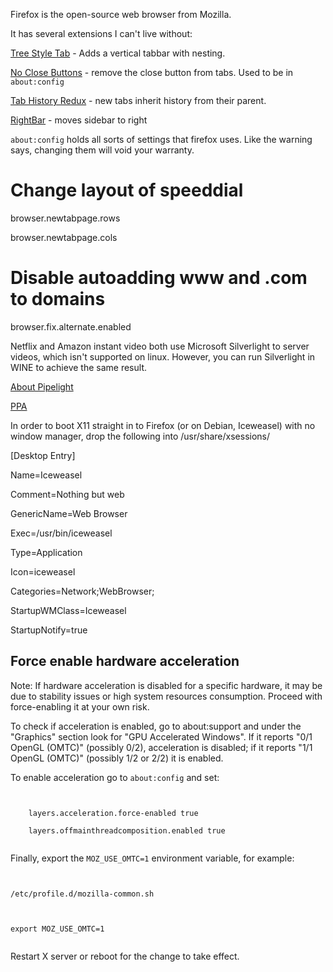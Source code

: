 <!-- njnmdoc:  title="Firefox"  -->
Firefox is the open-source web browser from Mozilla.

It has several extensions I can't live without:

[Tree Style Tab](http://piro.sakura.ne.jp/xul/_treestyletab.html.en) - Adds a vertical tabbar with nesting.

[No Close Buttons](https://addons.mozilla.org/en-US/firefox/addon/no-close-buttons/) - remove the close button from tabs. Used to be in <code>about:config</code>

[Tab History Redux](https://addons.mozilla.org/en-US/firefox/addon/tab-history-redux/) - new tabs inherit history from their parent.

[RightBar](https://addons.mozilla.org/en-US/firefox/addon/rightbar/) - moves sidebar to right

<code>about:config</code> holds all sorts of settings that firefox uses. Like the warning says, changing them will void your warranty.

# Change layout of speeddial

browser.newtabpage.rows

browser.newtabpage.cols

# Disable autoadding www and .com to domains

browser.fix.alternate.enabled

Netflix and Amazon instant video both use Microsoft Silverlight to server videos, which isn't supported on linux. However, you can run Silverlight in WINE to achieve the same result.

[About Pipelight](http://fds-team.de/cms/articles/2013-08/pipelight-using-silverlight-in-linux-browsers.html)

[PPA](https://launchpad.net/~mqchael/+archive/ubuntu/pipelight)

In order to boot X11 straight in to Firefox (or on Debian, Iceweasel) with no window manager, drop the following into /usr/share/xsessions/

[Desktop Entry]

Name=Iceweasel

Comment=Nothing but web

GenericName=Web Browser

Exec=/usr/bin/iceweasel

Type=Application

Icon=iceweasel

Categories=Network;WebBrowser;

StartupWMClass=Iceweasel

StartupNotify=true



<h2>Force enable hardware acceleration</h2>



Note: If hardware acceleration is disabled for a specific hardware, it may be due to stability issues or high system resources consumption. Proceed with force-enabling it at your own risk.<p>



To check if acceleration is enabled, go to about:support and under the "Graphics" section look for "GPU Accelerated Windows". If it reports "0/1 OpenGL (OMTC)" (possibly 0/2), acceleration is disabled; if it reports "1/1 OpenGL (OMTC)" (possibly 1/2 or 2/2) it is enabled.<p>



To enable acceleration go to <code>about:config</code> and set:



<pre><code>

    layers.acceleration.force-enabled true

    layers.offmainthreadcomposition.enabled true

</code></pre>



Finally, export the <code>MOZ_USE_OMTC=1</code> environment variable, for example:





<pre><code>

/etc/profile.d/mozilla-common.sh



export MOZ_USE_OMTC=1

</code></pre>



Restart X server or reboot for the change to take effect.

